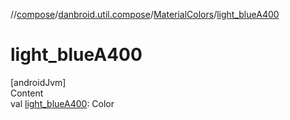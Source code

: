 //[compose](../../../index.md)/[danbroid.util.compose](../index.md)/[MaterialColors](index.md)/[light_blueA400](light_blue-a400.md)



# light_blueA400  
[androidJvm]  
Content  
val [light_blueA400](light_blue-a400.md): Color  



